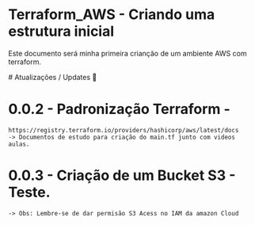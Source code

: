 ﻿# Terraform_AWS - Criando uma estrutura inicial

Este documento será minha primeira crianção de um ambiente AWS com terraform.

﻿# Atualizações / Updates 🚀
 
# 0.0.2 - Padronização Terraform - 
    https://registry.terraform.io/providers/hashicorp/aws/latest/docs
    -> Documentos de estudo para criação do main.tf junto com videos aulas. 

# 0.0.3 - Criação de um Bucket S3 - Teste.
    -> Obs: Lembre-se de dar permisão S3 Acess no IAM da amazon Cloud

